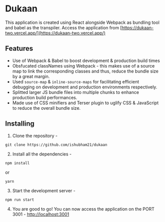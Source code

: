 # Dukaan
This application is created using React alongside Webpack as bundling tool and babel as the transpiler. Access the application from [https://dukaan-two.vercel.app/](https://dukaan-two.vercel.app/)

## Features 
* Use of Webpack & Babel to boost development & production build times
* Obsfucated classNames using Webpack - this makes use of a source map to link the corresponding classes and thus, reduce the bundle size by a great margin. 
* Used `source-map` & `inline-source-maps` for facilitating efficient debugging on development and production environments respectively. 
* Splitted larger JS bundle files into multiple chunks to enhance production build performances. 
* Made use of CSS minifiers and Terser plugin to uglify CSS & JavaScript to reduce the overall bundle size. 

## Installing 

1. Clone the repository - 
```
git clone https://github.com/ishubham21/dukaan 
```

2. Install all the dependencies -
```
npm install
```

or

```
yarn
```

3. Start the development server - 

```
npm run start
```

4. You are good to go! You can now access the application on the PORT 3001 - [http://localhost:3001](http://localhost:3001)